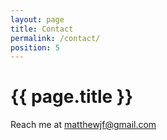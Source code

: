 ```yaml
---
layout: page
title: Contact
permalink: /contact/
position: 5
---
```


<h1 class="page-title">{{ page.title }}</h1>

Reach me at <a href = "mailto: matthewjf@gmail.com">matthewjf@gmail.com</a>
